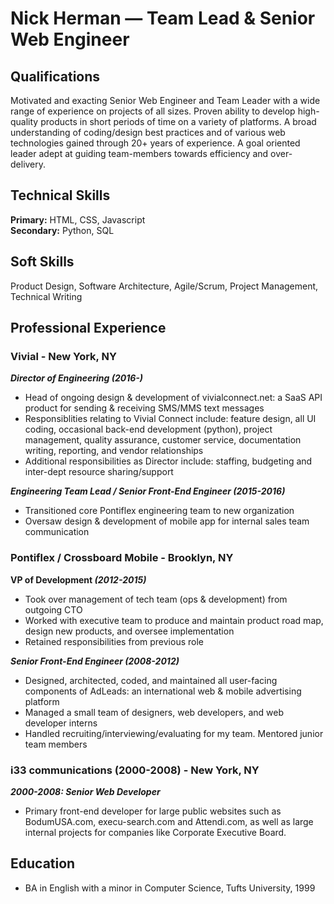 # Nick Herman — Team Lead & Senior Web Engineer

## Qualifications

Motivated and exacting Senior Web Engineer and Team Leader with a wide range of experience on projects of all sizes. Proven ability to develop high-quality products in short periods of time on a variety of platforms. A broad understanding of coding/design best practices and of various web technologies gained through 20+ years of experience. A goal oriented leader adept at guiding team-members towards efficiency and over-delivery.

## Technical Skills
**Primary:** HTML, CSS, Javascript  
**Secondary:** Python, SQL
  
## Soft Skills
Product Design, Software Architecture, Agile/Scrum, Project Management, Technical Writing
  
## Professional Experience 

### Vivial - New York, NY
**_Director of Engineering (2016-)_**  

* Head of ongoing design & development of vivialconnect.net: a SaaS API product for sending & receiving SMS/MMS text messages
* Responsiblities relating to Vivial Connect include: feature design, all UI coding, occasional back-end development (python), project management, quality assurance, customer service, documentation writing, reporting, and vendor relationships
* Additional responsibilities as Director include: staffing, budgeting and inter-dept resource sharing/support

**_Engineering Team Lead / Senior Front-End Engineer (2015-2016)_**  

* Transitioned core Pontiflex engineering team to new organization
* Oversaw design & development of mobile app for internal sales team communication

### Pontiflex / Crossboard Mobile - Brooklyn, NY
**VP of Development _(2012-2015)_**  

* Took over management of tech team (ops & development) from outgoing CTO
* Worked with executive team to produce and maintain product road map, design new products, and oversee implementation
* Retained responsibilities from previous role

**_Senior Front-End Engineer (2008-2012)_**  

* Designed, architected, coded, and maintained all user-facing components of AdLeads: an international web & mobile advertising platform
* Managed a small team of designers, web developers, and web developer interns
* Handled recruiting/interviewing/evaluating for my team. Mentored junior team members

### i33 communications (2000-2008) - New York, NY
**_2000-2008: Senior Web Developer_**  

* Primary front-end developer for large public websites such as BodumUSA.com, execu-search.com and Attendi.com, as well as large internal projects for companies like Corporate Executive Board.

## Education 

* BA in English with a minor in Computer Science, Tufts University, 1999





